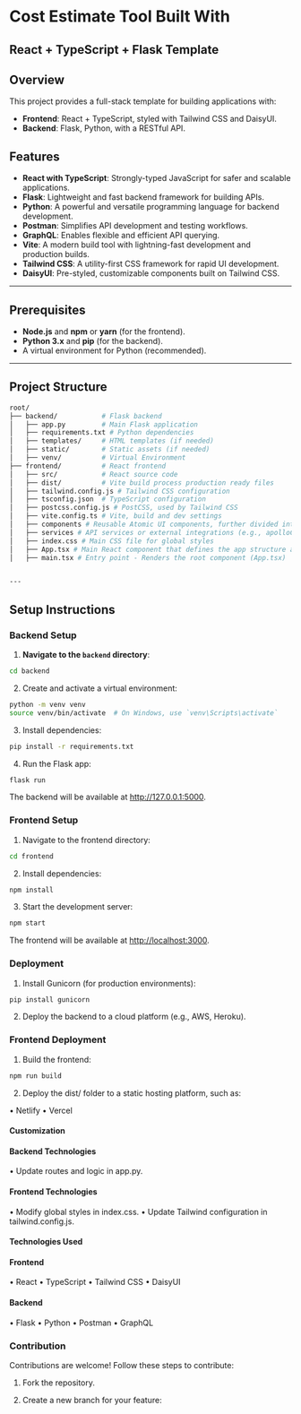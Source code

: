 # Cost Estimate Tool Built With 
## React + TypeScript + Flask Template

## Overview

This project provides a full-stack template for building applications with:

- **Frontend**: React + TypeScript, styled with Tailwind CSS and DaisyUI.
- **Backend**: Flask, Python, with a RESTful API.

## Features

- **React with TypeScript**: Strongly-typed JavaScript for safer and scalable applications.
- **Flask**: Lightweight and fast backend framework for building APIs.
- **Python**: A powerful and versatile programming language for backend development.
- **Postman**: Simplifies API development and testing workflows.
- **GraphQL**: Enables flexible and efficient API querying.
- **Vite**: A modern build tool with lightning-fast development and production builds.
- **Tailwind CSS**: A utility-first CSS framework for rapid UI development.
- **DaisyUI**: Pre-styled, customizable components built on Tailwind CSS.

---

## Prerequisites

- **Node.js** and **npm** or **yarn** (for the frontend).
- **Python 3.x** and **pip** (for the backend).
- A virtual environment for Python (recommended).

---

## Project Structure

```bash
root/
├── backend/           # Flask backend
│   ├── app.py         # Main Flask application
│   ├── requirements.txt # Python dependencies
│   ├── templates/     # HTML templates (if needed)
│   ├── static/        # Static assets (if needed)
│   ├── venv/          # Virtual Environment
├── frontend/          # React frontend
│   ├── src/           # React source code
│   ├── dist/          # Vite build process production ready files
│   ├── tailwind.config.js # Tailwind CSS configuration
│   ├── tsconfig.json  # TypeScript configuration
│   ├── postcss.config.js # PostCSS, used by Tailwind CSS
│   ├── vite.config.ts # Vite, build and dev settings
│   ├── components # Reusable Atomic UI components, further divided into atoms, molecules, and organisms.
│   ├── services # API services or external integrations (e.g., apolloClient.ts for GraphQL queries).
│   ├── index.css # Main CSS file for global styles
│   ├── App.tsx # Main React component that defines the app structure and routing.
│   ├── main.tsx # Entry point - Renders the root component (App.tsx)


---
```

## Setup Instructions

### Backend Setup

1. **Navigate to the `backend` directory**:

```bash
cd backend
```

2. Create and activate a virtual environment:

```bash
python -m venv venv
source venv/bin/activate  # On Windows, use `venv\Scripts\activate`
```

3. Install dependencies:

```bash
pip install -r requirements.txt
```

4. Run the Flask app:

```bash
flask run
```

The backend will be available at <http://127.0.0.1:5000>.

### Frontend Setup

1. Navigate to the frontend directory:

```bash
cd frontend
```

2. Install dependencies:

```bash
npm install
```

3. Start the development server:

```bash
npm start
```

The frontend will be available at <http://localhost:3000>.

### Deployment

1. Install Gunicorn (for production environments):

  ```bash
  pip install gunicorn
  ```

2. Deploy the backend to a cloud platform (e.g., AWS, Heroku).

### Frontend Deployment

1. Build the frontend:

  ```bash
  npm run build
  ```

2. Deploy the dist/ folder to a static hosting platform, such as:

 • Netlify
 • Vercel

#### Customization

#### Backend Technologies

 • Update routes and logic in app.py.

#### Frontend Technologies

 • Modify global styles in index.css.
 • Update Tailwind configuration in tailwind.config.js.

#### Technologies Used

#### Frontend

  • React
  • TypeScript
  • Tailwind CSS
  • DaisyUI
  
#### Backend

  • Flask
  • Python
  • Postman
  • GraphQL

### Contribution

Contributions are welcome! Follow these steps to contribute:

 1. Fork the repository.

 2. Create a new branch for your feature:
